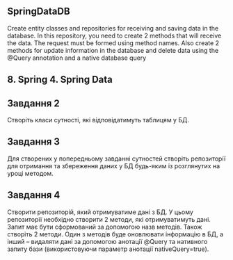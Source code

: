 ## SpringDataDB
Create entity classes and repositories for receiving and saving data in the database. In this repository, you need to create 2 methods that will receive the data. The request must be formed using method names. Also create 2 methods for update information in the database and delete data using the @Query annotation and a native database query
## 8. Spring 4. Spring Data
## Завдання 2

Створіть класи сутності, які відповідатимуть таблицям у БД.

## Завдання 3

Для створених у попередньому завданні сутностей створіть репозиторії для отримання та збереження даних у БД будь-яким із розглянутих на уроці методом.

## Завдання 4

Створити репозиторій, який отримуватиме дані з БД. У цьому репозиторії необхідно створити 2 методи, які отримуватимуть дані. Запит має бути сформований за допомогою назв методів. Також створіть 2 методи. Один з методів буде оновлювати інформацію в БД, 
а інший – видаляти дані за допомогою анотації @Query та нативного запиту бази (використовуючи параметр анотації nativeQuery=true).
